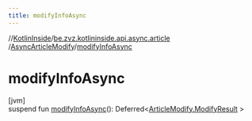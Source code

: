 ```yaml
---
title: modifyInfoAsync
---
```

//[KotlinInside](../../../index.html)/[be.zvz.kotlininside.api.async.article](../index.html)
/[AsyncArticleModify](index.html)/[modifyInfoAsync](modify-info-async.html)

# modifyInfoAsync

[jvm]\
suspend fun [modifyInfoAsync](modify-info-async.html)():
Deferred&lt;[ArticleModify.ModifyResult](../../be.zvz.kotlininside.api.article/-article-modify/-modify-result/index.html)
&gt;




